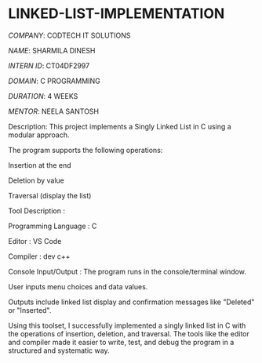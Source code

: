 # LINKED-LIST-IMPLEMENTATION

*COMPANY*: CODTECH IT SOLUTIONS

*NAME*: SHARMILA DINESH

*INTERN ID*: CT04DF2997

*DOMAIN*: C PROGRAMMING

*DURATION*: 4 WEEKS

*MENTOR*: NEELA SANTOSH

Description:
This project implements a Singly Linked List in C using a modular approach.

The program supports the following operations:

Insertion at the end

Deletion by value

Traversal (display the list)

Tool Description :

Programming Language : C

Editor : VS Code

Compiler : dev c++

Console Input/Output : 
The program runs in the console/terminal window.

User inputs menu choices and data values.

Outputs include linked list display and confirmation messages like "Deleted" or "Inserted".

Using this toolset, I successfully implemented a singly linked list in C with the operations of insertion, deletion, and traversal. The tools like the editor and compiler made it easier to write, test, and debug the program in a structured and systematic way.
